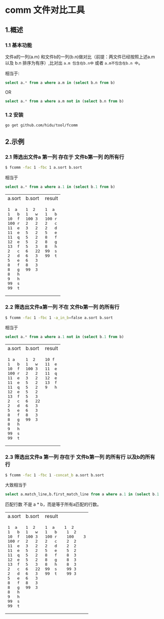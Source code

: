 # comm 文件对比工具

## 1.概述
### 1.1 基本功能

文件a的一列(a.m) 和文件b的一列(b.n)做对比（前提：两文件已经按照上述a.m 以及 b.n 排序为有序）,比对出 `a.m 包含在b.n中` 或者 `a.m不包含在b.n 中`。  

相当于:
```sql
select a.* from a where a.m in (select b.n from b)
```

OR
```sql
select a.* from a where a.m not in (select b.n from b)
```

### 1.2 安装
```bash
go get github.com/hidu/tool/fcomm
```


## 2.示例

### 2.1 筛选出文件a  第一列 存在于 文件b第一列 的所有行
```bash
$ fcomm -fac 1 -fbc 1 a.sort b.sort
```
相当于
```sql
select a.* from a where a.1 in (select b.1 from b)
```


<table>
<tr><td>a.sort</td><td>b.sort</td><td>result</td></tr>
<tr>
<td valign=top>
<pre>1  a
1   b
10  f
100 r
11  e
11  e
11  q
12  e
13  f
2   c
2   d
5   e
8   f
8   g
8   h
9   h
99  s
99  t</pre>
</td>
<td valign=top>
<pre>1  2
1   w
100 3
2   2
3   2
5   2
5   2
5   2
5   3
6   22
6   3
6   3
8   3
99  3</pre>
</td>
<td valign=top>
<pre>1  a
1   b
100 r
2   c
2   d
5   e
8   f
8   g
8   h
99  s
99  t
</pre>
</td>
</tr>
</table>

### 2.2 筛选出文件a第一列 不在 文件b第一列 的所有行
```bash
$ fcomm -fac 1 -fbc 1 -a_in_b=false a.sort b.sort
```
相当于
```sql
select a.* from a where a.1 not in (select b.1 from b)
```

<table>
<tr><td>a.sort</td><td>b.sort</td><td>result</td></tr>
<tr>
<td valign=top>
<pre>1 a
1   b
10  f
100 r
11  e
11  e
11  q
12  e
13  f
2   c
2   d
5   e
8   f
8   g
8   h
9   h
99  s
99  t</pre>
</td>
<td valign=top>
<pre>1  2
1   w
100 3
2   2
3   2
5   2
5   2
5   2
5   3
6   22
6   3
6   3
8   3
99  3</pre>
</td>
<td valign=top>
<pre>10 f
11  e
11  e
11  q
12  e
13  f
9   h
</pre>
</td>
    </tr>
</table>

### 2.3 筛选出文件a 第一列 存在于 文件b第一列 的所有行 以及b的所有行
```bash
$ fcomm -fac 1 -fbc 1 -concat_b a.sort b.sort
```
大致相当于
```sql
select a.match_line,b.first_match_line from a where a.1 in (select b.1 from b)
```
匹配行数 不是 a * b，而是等于所有a匹配的行数。


<table>
<tr><td>a.sort</td><td>b.sort</td><td>result</td></tr>
<tr>
<td valign=top>
<pre>1  a
1   b
10  f
100 r
11  e
11  e
11  q
12  e
13  f
2   c
2   d
5   e
8   f
8   g
8   h
9   h
99  s
99  t</pre>
</td>
 <td valign=top>
<pre>1  2
1   w
100 3
2   2
3   2
5   2
5   2
5   2
5   3
6   22
6   3
6   3
8   3
99  3</pre>
</td>
<td valign=top>
<pre>1  a    1  2
1   b    1  2
100 r    100    3
2   c    2  2
2   d    2  2
5   e    5  2
8   f    8  3
8   g    8  3
8   h    8  3
99  s    99 3
99  t    99 3
</pre>
</td>
    </tr>
</table>
